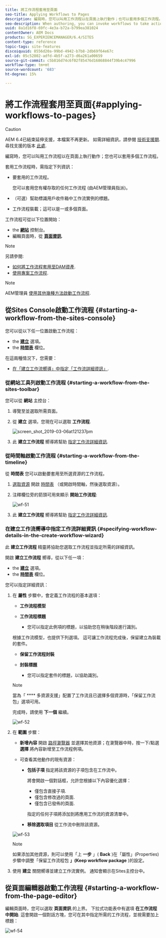 ```yaml
---
title: 將工作流程套用至頁面
seo-title: Applying Workflows to Pages
description: 編寫時，您可以叫用工作流程以在頁面上執行動作；也可以套用多個工作流程。
seo-description: When authoring, you can invoke workflows to take action on your pages; it is also possible to apply more than one workflow..
uuid: 8a1d16f8-69fc-4e3a-b72a-b799ea381024
contentOwner: AEM Docs
products: SG_EXPERIENCEMANAGER/6.4/SITES
content-type: reference
topic-tags: site-features
discoiquuid: 8556d20a-99bd-4942-b7b8-2db69f64e67c
exl-id: 05c52802-adfd-4b5f-a273-d6a261a00659
source-git-commit: c5b816d74c6f02f85476d16868844f39b4c47996
workflow-type: tm+mt
source-wordcount: '683'
ht-degree: 15%

---
```


# 將工作流程套用至頁面{#applying-workflows-to-pages}

>[!CAUTION]
>
>AEM 6.4已結束延伸支援，本檔案不再更新。 如需詳細資訊，請參閱 [技術支援期](https://helpx.adobe.com//tw/support/programs/eol-matrix.html). 尋找支援的版本 [此處](https://experienceleague.adobe.com/docs/).

編寫時，您可以叫用工作流程以在頁面上執行動作；您也可以套用多個工作流程。

套用工作流程時，需指定下列資訊：

* 要套用的工作流程。

   您可以套用您有權存取的任何工作流程 (由AEM管理員指派)。

* （可選）幫助標識用戶收件箱中工作流實例的標題。
* 工作流程裝載；這可以是一或多個頁面。

工作流程可從以下位置開始：

* the **[網站](#starting-a-workflow-from-the-sites-console)** 控制台。
* 編輯頁面時，從 **[頁面資訊](#starting-a-workflow-from-the-page-editor)**.

>[!NOTE]
>
>另請參閱:
>
>* [如何將工作流程套用至DAM資產](/help/assets/assets-workflow.md).
>* [使用專案工作流程](/help/sites-authoring/projects-with-workflows.md).
>


>[!NOTE]
>
>AEM管理員 [使用其他幾種方法啟動工作流程](/help/sites-administering/workflows-starting.md).

## 從Sites Console啟動工作流程 {#starting-a-workflow-from-the-sites-console}

您可以從以下任一位置啟動工作流程：

* the **[建立](#starting-a-workflow-from-the-sites-toolbar)** 選項。
* the **[時間表](#starting-a-workflow-from-the-timeline)** 欄位。

在這兩種情況下，您需要：

* [在「建立工作流嚮導」中指定「工作流詳細資訊」](#specifying-workflow-details-in-the-create-workflow-wizard).

### 從網站工具列啟動工作流程 {#starting-a-workflow-from-the-sites-toolbar}

您可以從 **網站** 主控台：

1. 導覽至並選取所需頁面。

1. 從 **建立** 選項，您現在可以選取 **工作流程**.

   ![screen_shot_2019-03-06at121237pm](assets/screen_shot_2019-03-06at121237pm.png)

1. 此 **建立工作流程** 嚮導將幫助 [指定工作流詳細資訊](#specifying-workflow-details-in-the-create-workflow-wizard).

### 從時間軸啟動工作流程 {#starting-a-workflow-from-the-timeline}

從 **時間表** 您可以啟動要套用至所選資源的工作流程。

1. [選取資源](/help/sites-authoring/basic-handling.md#viewing-and-selecting-resources) 開啟 [時間表](/help/sites-authoring/basic-handling.md#timeline) （或開啟時間軸，然後選取資源）。
1. 注釋欄位旁的箭頭可用來顯示 **開始工作流程**:

   ![wf-51](assets/wf-51.png)

1. 此 **建立工作流程** 嚮導將幫助 [指定工作流詳細資訊](#specifying-workflow-details-in-the-create-workflow-wizard).

### 在建立工作流嚮導中指定工作流詳細資訊 {#specifying-workflow-details-in-the-create-workflow-wizard}

此 **建立工作流程** 精靈將協助您選取工作流程並指定所需的詳細資訊。

開啟 **建立工作流程** 嚮導，從以下任一項：

* the **[建立](#starting-a-workflow-from-the-sites-toolbar)** 選項。
* the **[時間表](#starting-a-workflow-from-the-timeline)** 欄位。

您可以指定詳細資訊：

1. 在 **屬性** 步驟中，會定義工作流程的基本選項：

   * **工作流程模型**
   * **工作流程標題**

      * 您可以指定此例項的標題，以協助您在稍後階段進行識別。

   根據工作流模型，也提供下列選項。 這可讓工作流程完成後，保留建立為裝載的套件。

   * **保留工作流程封裝**
   * **封裝標題**

      * 您可以指定套件的標題，以協助識別。
   >[!NOTE]
   >
   >當為「 **** 多資源支援」配置了工作流且已選擇多個資源時，「保留工作流包」選項可用。[](/help/sites-developing/workflows-models.md#configuring-a-workflow-for-multi-resource-support)

   完成時，請使用 **下一個** 繼續。

   ![wf-52](assets/wf-52.png)

1. 在 **範圍** 步驟：

   * **新增內容** 開啟 [路徑瀏覽器](/help/sites-authoring/author-environment-tools.md#path-browser) 並選擇其他資源；在瀏覽器中時，按一下/點選 **選擇** 將內容新增至工作流程例項。
   * 可查看其他動作的現有資源：

      * **包括子項** 指定將該資源的子項包含在工作流中。

         將會開啟一個對話框，允許您根據以下內容優化選擇：

         * 僅包含直接子項.
         * 僅包含修改過的頁面.
         * 僅包含已發佈的頁面.

         指定的任何子項將添加到將應用工作流的資源清單中。

      * **移除選取項目** 從工作流中刪除該資源。

   ![wf-53](assets/wf-53.png)

   >[!NOTE]
   >
   >如果添加其他資源，則可以使用「上 **一步** 」( **Back** )在「屬性」(Properties)步驟中調整「保留工作流程包 **」(Keep workflow package** )的設定。

1. 使用 **建立** 關閉嚮導並建立工作流實例。 通知會顯示在Sites主控台中。

## 從頁面編輯器啟動工作流程 {#starting-a-workflow-from-the-page-editor}

編輯頁面時，您可以選取 **頁面資訊** 的上界。 下拉式功能表中有選項 **在工作流程中開始**. 這會開啟一個對話方塊，您可在其中指定所需的工作流程，並視需要加上標題：

![wf-54](assets/wf-54.png)
